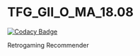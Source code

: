 # TFG_GII_O_MA_18.08

[![Codacy Badge](https://api.codacy.com/project/badge/Grade/ed283e5c6e504d4cabe361d71cf7b2f7)](https://app.codacy.com/app/clopezno/TFG_GII_O_MA_18.08?utm_source=github.com&utm_medium=referral&utm_content=raulolles/TFG_GII_O_MA_18.08&utm_campaign=Badge_Grade_Dashboard)

Retrogaming Recommender
